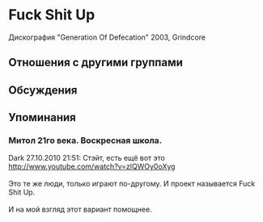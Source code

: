 # Fuck Shit Up

Дискография
"Generation Of Defecation" 2003, Grindcore

## Отношения с другими группами


## Обсуждения


## Упоминания

### Митол 21го века. Воскресная школа.

Dark 27.10.2010 21:51:
Стэйт, есть ещё вот это <A HREF="http://www.youtube.com/watch?v=zlQWOy0oXyg" TARGET="_blank">http://www.youtube.com/watch?v=zlQWOy0oXyg</A><BR><BR>Это те же люди, только играют по-другому. И проект называется Fuck Shit Up.<BR><BR>И на мой взгляд этот вариант помощнее.

